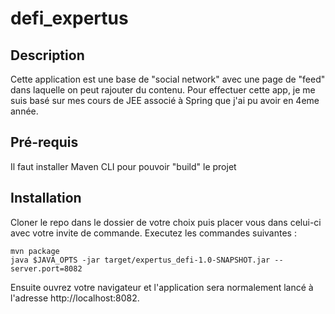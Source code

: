 # defi_expertus

## Description

Cette application est une base de "social network" avec une page de "feed" dans laquelle on peut rajouter du contenu.
Pour effectuer cette app, je me suis basé sur mes cours de JEE associé à Spring que j'ai pu avoir en 4eme année.

## Pré-requis

Il faut installer Maven CLI pour pouvoir "build" le projet

## Installation

Cloner le repo dans le dossier de votre choix puis placer vous dans celui-ci avec votre invite de commande.
Executez les commandes suivantes :

```
mvn package
java $JAVA_OPTS -jar target/expertus_defi-1.0-SNAPSHOT.jar --server.port=8082
```

Ensuite ouvrez votre navigateur et l'application sera normalement lancé à l'adresse http://localhost:8082.
